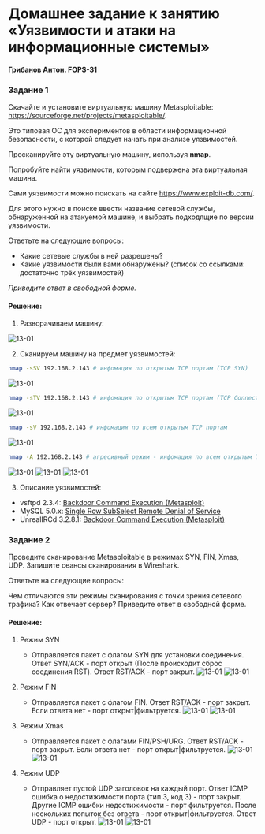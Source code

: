 # Домашнее задание к занятию «Уязвимости и атаки на информационные системы»
#### Грибанов Антон. FOPS-31

### Задание 1

Скачайте и установите виртуальную машину Metasploitable: https://sourceforge.net/projects/metasploitable/.

Это типовая ОС для экспериментов в области информационной безопасности, с которой следует начать при анализе уязвимостей.

Просканируйте эту виртуальную машину, используя **nmap**.

Попробуйте найти уязвимости, которым подвержена эта виртуальная машина.

Сами уязвимости можно поискать на сайте https://www.exploit-db.com/.

Для этого нужно в поиске ввести название сетевой службы, обнаруженной на атакуемой машине, и выбрать подходящие по версии уязвимости.

Ответьте на следующие вопросы:

- Какие сетевые службы в ней разрешены?
- Какие уязвимости были вами обнаружены? (список со ссылками: достаточно трёх уязвимостей)
  
*Приведите ответ в свободной форме.*  

#### Решение:

   1. Разворачиваем машину:

![13-01](https://github.com/Qshar1408/13-01/blob/main/img/hw_13_01_001.png)

   2. Сканируем машину на предмет уязвимостей:

```bash
nmap -sSV 192.168.2.143 # инфомация по открытым TCP портам (TCP SYN)
```
![13-01](https://github.com/Qshar1408/13-01/blob/main/img/hw_13_01_002.png)

```bash
nmap -sTV 192.168.2.143 # инфомация по открытым TCP портам (TCP Connect)
```
![13-01](https://github.com/Qshar1408/13-01/blob/main/img/hw_13_01_003.png)

```bash
nmap -sV 192.168.2.143 # инфомация по всем открытым TCP портам
```
![13-01](https://github.com/Qshar1408/13-01/blob/main/img/hw_13_01_004.png)

```bash
nmap -A 192.168.2.143 # агресивный режим - инфомация по всем открытым TCP портам
```
![13-01](https://github.com/Qshar1408/13-01/blob/main/img/hw_13_01_005.png)
![13-01](https://github.com/Qshar1408/13-01/blob/main/img/hw_13_01_006.png)
![13-01](https://github.com/Qshar1408/13-01/blob/main/img/hw_13_01_007.png)

   3. Описание уязвимостей:
- vsftpd 2.3.4: [Backdoor Command Execution (Metasploit)](https://www.exploit-db.com/exploits/17491)
- MySQL 5.0.x: [Single Row SubSelect Remote Denial of Service](https://www.exploit-db.com/exploits/29724)
- UnrealIRCd 3.2.8.1: [Backdoor Command Execution (Metasploit)](https://www.exploit-db.com/exploits/16922)

### Задание 2

Проведите сканирование Metasploitable в режимах SYN, FIN, Xmas, UDP.
Запишите сеансы сканирования в Wireshark.

Ответьте на следующие вопросы:

Чем отличаются эти режимы сканирования с точки зрения сетевого трафика?
Как отвечает сервер?
Приведите ответ в свободной форме.

#### Решение:
  1. Режим SYN
     * Отправляется пакет с флагом SYN для установки соединения. Ответ SYN/ACK - порт открыт (После происходит сброс соединения RST). Ответ RST/ACK - порт закрыт.
     ![13-01](https://github.com/Qshar1408/13-01/blob/main/img/hw_13_01_008.png)
     ![13-01](https://github.com/Qshar1408/13-01/blob/main/img/hw_13_01_009.png)

  2. Режим FIN
     * Отправляется пакет с флагом FIN. Ответ RST/ACK - порт закрыт. Если ответа нет - порт открыт|фильтруется.
      ![13-01](https://github.com/Qshar1408/13-01/blob/main/img/hw_13_01_010.png)
      ![13-01](https://github.com/Qshar1408/13-01/blob/main/img/hw_13_01_011.png)

  3. Режим Xmas
     * Отправляется пакет с флагами FIN/PSH/URG. Ответ RST/ACK - порт закрыт. Если ответа нет - порт открыт|фильтруется.
     ![13-01](https://github.com/Qshar1408/13-01/blob/main/img/hw_13_01_012.png)
     ![13-01](https://github.com/Qshar1408/13-01/blob/main/img/hw_13_01_013.png)

  4. Режим UDP
     * Отправляет пустой UDP заголовок на каждый порт. Ответ ICMP ошибка о недостижимости порта (тип 3, код 3) - порт закрыт. Другие ICMP ошибки недостижимости - порт фильтруется. После нескольких попыток без ответа - порт открыт|фильтруется. Ответ UDP - порт открыт.
     ![13-01](https://github.com/Qshar1408/13-01/blob/main/img/hw_13_01_014.png)
     ![13-01](https://github.com/Qshar1408/13-01/blob/main/img/hw_13_01_015.png)
